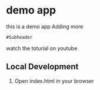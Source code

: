 # demo app
this is a demo app
Adding more

	#Subheader

watch the toturial on youtube

## Local Development

  1. Open index.html in your browser

